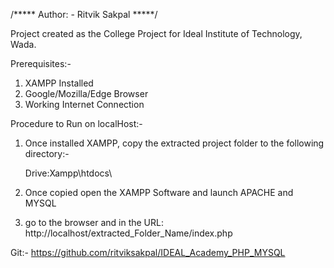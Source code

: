 /***** Author: - Ritvik Sakpal *****/

Project created as the College Project for Ideal Institute of Technology, Wada.

Prerequisites:-

1. XAMPP Installed
2. Google/Mozilla/Edge Browser
3. Working Internet Connection

Procedure to Run on localHost:-

1. Once installed XAMPP, copy the extracted project folder to the following directory:-

    Drive:Xampp\htdocs\
2. Once copied open the XAMPP Software and launch APACHE and MYSQL
3. go to the browser and in the URL: http://localhost/extracted_Folder_Name/index.php


Git:- https://github.com/ritviksakpal/IDEAL_Academy_PHP_MYSQL
